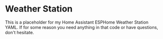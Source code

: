 # Weather Station

This is a placeholder for my Home Assistant ESPHome Weather Station YAML.
If for some reason you need anything in that code or have questions, don't hesitate.
